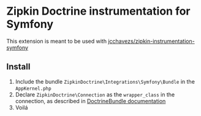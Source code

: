# Zipkin Doctrine instrumentation for Symfony

This extension is meant to be used with [jcchavezs/zipkin-instrumentation-symfony](https://github.com/jcchavezs/zipkin-instrumentation-symfony)

## Install

1. Include the bundle `ZipkinDoctrine\Integrations\Symfony\Bundle` in the `AppKernel.php`
2. Declare `ZipkinDoctrine\Connection` as the `wrapper_class` in the connection, as described in [DoctrineBundle documentation](https://symfony.com/doc/current/bundles/DoctrineBundle/configuration.html)
3. Voilá
